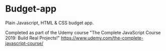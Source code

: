 # Budget-app
Plain Javascript, HTML & CSS budget app.

Completed as part of the Udemy course "The Complete JavaScript Course 2019: Build Real Projects!"
https://www.udemy.com/the-complete-javascript-course/